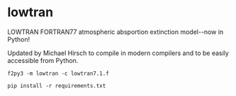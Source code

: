 # lowtran
LOWTRAN FORTRAN77 atmospheric absportion extinction model--now in Python!

Updated by Michael Hirsch to compile in modern compilers and to be easily accessible from Python.

```
f2py3 -m lowtran -c lowtran7.1.f
```
```
pip install -r requirements.txt
```
